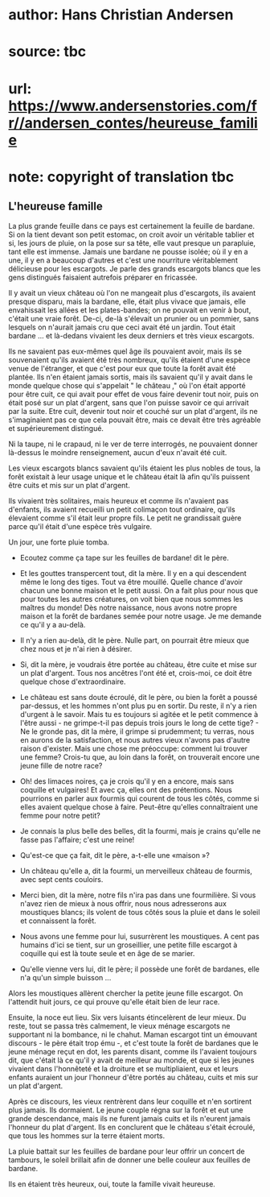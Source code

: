 # author: Hans Christian Andersen
# source: tbc
# url: https://www.andersenstories.com/fr//andersen_contes/heureuse_familie
# note: copyright of translation tbc

## L'heureuse famille 

La plus grande feuille dans ce pays est certainement la feuille de
bardane. Si on la tient devant son petit estomac, on croit avoir un
véritable tablier et si, les jours de pluie, on la pose sur sa tête,
elle vaut presque un parapluie, tant elle est immense. Jamais une
bardane ne pousse isolée; où il y en a une, il y en a beaucoup d'autres
et c'est une nourriture véritablement délicieuse pour les escargots. Je
parle des grands escargots blancs que les gens distingués faisaient
autrefois préparer en fricassée.

Il y avait un vieux château où l'on ne mangeait plus d'escargots, ils
avaient presque disparu, mais la bardane, elle, était plus vivace que
jamais, elle envahissait les allées et les plates-bandes; on ne pouvait
en venir à bout, c'était une vraie forêt. De-ci, de-là s'élevait un
prunier ou un pommier, sans lesquels on n'aurait jamais cru que ceci
avait été un jardin. Tout était bardane ... et là-dedans vivaient les
deux derniers et très vieux escargots.

Ils ne savaient pas eux-mêmes quel âge ils pouvaient avoir, mais ils se
souvenaient qu'ils avaient été très nombreux, qu'ils étaient d'une
espèce venue de l'étranger, et que c'est pour eux que toute la forêt
avait été plantée. Ils n'en étaient jamais sortis, mais ils savaient
qu'il y avait dans le monde quelque chose qui s'appelait " le château
," où l'on était apporté pour être cuit, ce qui avait pour effet de
vous faire devenir tout noir, puis on était posé sur un plat d'argent,
sans que l'on puisse savoir ce qui arrivait par la suite. Etre cuit,
devenir tout noir et couché sur un plat d'argent, ils ne s'imaginaient
pas ce que cela pouvait être, mais ce devait être très agréable et
supérieurement distingué.

Ni la taupe, ni le crapaud, ni le ver de terre interrogés, ne pouvaient
donner là-dessus le moindre renseignement, aucun d'eux n'avait été
cuit.

Les vieux escargots blancs savaient qu'ils étaient les plus nobles de
tous, la forêt existait à leur usage unique et le château était là afin
qu'ils puissent être cuits et mis sur un plat d'argent.

Ils vivaient très solitaires, mais heureux et comme ils n'avaient pas
d'enfants, ils avaient recueilli un petit colimaçon tout ordinaire,
qu'ils élevaient comme s'il était leur propre fils. Le petit ne
grandissait guère parce qu'il était d'une espèce très vulgaire.

Un jour, une forte pluie tomba.

- Ecoutez comme ça tape sur les feuilles de bardane! dit le père.

- Et les gouttes transpercent tout, dit la mère. Il y en a qui
descendent même le long des tiges. Tout va être mouillé. Quelle chance
d'avoir chacun une bonne maison et le petit aussi. On a fait plus pour
nous que pour toutes les autres créatures, on voit bien que nous sommes
les maîtres du monde! Dès notre naissance, nous avons notre propre
maison et la forêt de bardanes semée pour notre usage. Je me demande ce
qu'il y a au-delà.

- Il n'y a rien au-delà, dit le père. Nulle part, on pourrait être
mieux que chez nous et je n'ai rien à désirer.

- Si, dit la mère, je voudrais être portée au château, être cuite et
mise sur un plat d'argent. Tous nos ancêtres l'ont été et, crois-moi,
ce doit être quelque chose d'extraordinaire.

- Le château est sans doute écroulé, dit le père, ou bien la forêt a
poussé par-dessus, et les hommes n'ont plus pu en sortir. Du reste, il
n'y a rien d'urgent à le savoir. Mais tu es toujours si agitée et le
petit commence à l'être aussi - ne grimpe-t-il pas depuis trois jours
le long de cette tige? - Ne le gronde pas, dit la mère, il grimpe si
prudemment; tu verras, nous en aurons de la satisfaction, et nous autres
vieux n'avons pas d'autre raison d'exister. Mais une chose me
préoccupe: comment lui trouver une femme? Crois-tu que, au loin dans la
forêt, on trouverait encore une jeune fille de notre race?

- Oh! des limaces noires, ça je crois qu'il y en a encore, mais sans
coquille et vulgaires! Et avec ça, elles ont des prétentions. Nous
pourrions en parler aux fourmis qui courent de tous les côtés, comme si
elles avaient quelque chose à faire. Peut-être qu'elles connaîtraient
une femme pour notre petit?

- Je connais la plus belle des belles, dit la fourmi, mais je crains
qu'elle ne fasse pas l'affaire; c'est une reine!

- Qu'est-ce que ça fait, dit le père, a-t-elle une «maison »?

- Un château qu'elle a, dit la fourmi, un merveilleux château de
fourmis, avec sept cents couloirs.

- Merci bien, dit la mère, notre fils n'ira pas dans une fourmilière.
Si vous n'avez rien de mieux à nous offrir, nous nous adresserons aux
moustiques blancs; ils volent de tous côtés sous la pluie et dans le
soleil et connaissent la forêt.

- Nous avons une femme pour lui, susurrèrent les moustiques. A cent pas
humains d'ici se tient, sur un groseillier, une petite fille escargot à
coquille qui est là toute seule et en âge de se marier.

- Qu'elle vienne vers lui, dit le père; il possède une forêt de
bardanes, elle n'a qu'un simple buisson ...

Alors les moustiques allèrent chercher la petite jeune fille escargot.
On l'attendit huit jours, ce qui prouve qu'elle était bien de leur
race.

Ensuite, la noce eut lieu. Six vers luisants étincelèrent de leur mieux.
Du reste, tout se passa très calmement, le vieux ménage escargots ne
supportant ni la bombance, ni le chahut. Maman escargot tint un émouvant
discours - le père était trop ému -, et c'est toute la forêt de
bardanes que le jeune ménage reçut en dot, les parents disant, comme ils
l'avaient toujours dit, que c'était là ce qu'il y avait de meilleur
au monde, et que si les jeunes vivaient dans l'honnêteté et la droiture
et se multipliaient, eux et leurs enfants auraient un jour l'honneur
d'être portés au château, cuits et mis sur un plat d'argent.

Après ce discours, les vieux rentrèrent dans leur coquille et n'en
sortirent plus jamais. Ils dormaient. Le jeune couple régna sur la forêt
et eut une grande descendance, mais ils ne furent jamais cuits et ils
n'eurent jamais l'honneur du plat d'argent. Ils en conclurent que le
château s'était écroulé, que tous les hommes sur la terre étaient
morts.

La pluie battait sur les feuilles de bardane pour leur offrir un concert
de tambours, le soleil brillait afin de donner une belle couleur aux
feuilles de bardane.

Ils en étaient très heureux, oui, toute la famille vivait heureuse.
